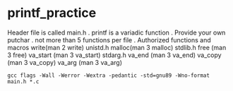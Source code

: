 # printf_practice


Header file is called main.h
. printf is a variadic function
. Provide your own putchar
. not more than 5 functions per file
. Authorized functions and macros
    write(man 2 write) unistd.h
    malloc(man 3 malloc) stdlib.h
    free (man 3 free)
    va_start (man 3 va_start) stdarg.h
    va_end (man 3 va_end)
    va_copy (man 3 va_copy)
    va_arg (man 3 va_arg)


    gcc flags -Wall -Werror -Wextra -pedantic -std=gnu89 -Wno-format main.h *.c

